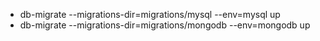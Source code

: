 * db-migrate --migrations-dir=migrations/mysql  --env=mysql up
* db-migrate --migrations-dir=migrations/mongodb  --env=mongodb up
